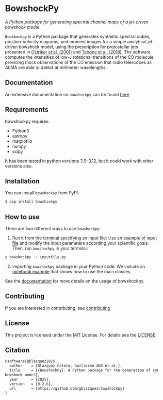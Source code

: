 # BowshockPy

*A Python package for generating spectral channel maps of a jet-driven bowshock model*

``Bowshockpy`` is a Python package that generates synthetic spectral cubes, position-velocity diagrams, and moment images for a simple analytical jet-driven bowshock model, using the prescription for protostellar jets presented in [Ostriker et al. (2001)](https://ui.adsabs.harvard.edu/abs/2001ApJ...557..443O/abstract) and [Tabone et al. (2018)](https://ui.adsabs.harvard.edu/abs/2018A%26A...614A.119T/abstract). The software computes the intensities of low-J rotational transitions of the CO molecule, providing mock observations of the CO emission that radio telescopes as ALMA are able to detect at millimeter wavelengths.


<!--
 computes spectral channel maps of jet-driven bowshock model. The bowshock shell morphology and kinematics are determined from the momentum conservation in the interaction of jet material ejected sideways by an internal working surface and the ambient medium (or a surrounding disk wind moving in the jet axis direction). Well mixing between the jet and ambient material are assumed.
-->

## Documentation

An extensive documentation on ``bowshockpy`` can be found [here](https://bowshockpy.readthedocs.io/en/latest/)


## Requirements
bowshockpy requires:

* Python3 
* astropy
* matplotlib
* numpy
* scipy 

It has been tested in python versions 3.9-3.12, but it could work with other versions also.


## Installation

You can install ``bowshockpy`` from PyPI. 

```bash
$ pip install bowshockpy 
```

## How to use

There are two different ways to use ``bowshockpy``:

1. Run it from the terminal specifying an input file: Use an [example of input file](https://github.com/gblazquez/bowshockpy/tree/main/examples) and modify the input parameters according your scientific goals. Then, run ``bowshockpy`` in your terminal:

  ```bash
  $ bowshockpy -r inputfile.py 
  ```

2. Importing ``bowshockpy`` package in your Python code: We include an [notebook example](https://github.com/gblazquez/bowshockpy/tree/main/examples/example_notebook.ipynb) that shows how to use the main classes. 

See the [documentation](https://bowshockpy.readthedocs.io/en/latest/) for more details on the usage of bowshockpy.

## Contributing

If you are interested in contributing, see [contributing](CONTRIBUTING.md)

## License

This project is licensed under the MIT License. For details see the [LICENSE](LICENSE).


## Citation

```tex
@software{gblazquez2025,
  author    = {Blazquez-Calero, Guillermo AND et al.},
  title     = {{BowshockPy}: A Python package for the generation of synthetic spectral channel maps of a jet-driven
bowshock model},
  year      = {2025},
  version   = {0.2.6},
  url       = {https://github.com/gblazquez/bowshockpy}
}
```
